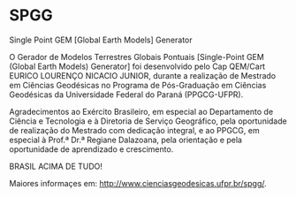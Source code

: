 # SPGG
Single Point GEM [Global Earth Models] Generator


O Gerador de Modelos Terrestres Globais Pontuais [Single-Point GEM (Global Earth Models) Generator] foi desenvolvido pelo Cap QEM/Cart EURICO LOURENÇO NICACIO JUNIOR, durante a realização de Mestrado em Ciências Geodésicas no Programa de Pós-Graduação em Ciências Geodésicas da Universidade Federal do Paraná (PPGCG-UFPR).


Agradecimentos ao Exército Brasileiro, em especial ao Departamento de Ciência e Tecnologia e à Diretoria de Serviço Geográfico, pela oportunidade de realização do Mestrado com dedicação integral, e ao PPGCG, em especial à Prof.ª Dr.ª Regiane Dalazoana, pela orientação e pela oportunidade de aprendizado e crescimento.


BRASIL ACIMA DE TUDO!

Maiores informaçes em: http://www.cienciasgeodesicas.ufpr.br/spgg/.

